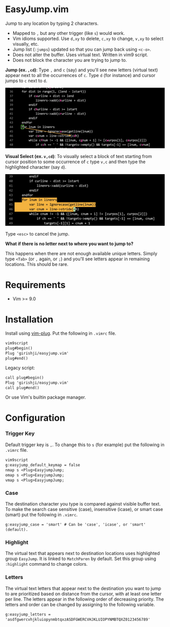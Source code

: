 # EasyJump.vim

Jump to any location by typing 2 characters.

- Mapped to `,` but any other trigger (like `s`) would work.
- Vim idioms supported. Use `d,xy` to delete, `c,xy` to change, `v,xy` to select visually, etc.
- Jump list (`:jumps`) updated so that you can jump back using `<c-o>`.
- Does not alter the buffer. Uses virtual text. Written in vim9 script.
- Does not block the character you are trying to jump to.

**Jump (ex. `,cd`)**: Type `,` and `c` (say) and you'll see new letters (virtual text) appear next to all the occurrences of `c`. Type `d` (for instance) and cursor jumps to `c` next to `d`.

<img src='img/img1.jpeg' width='700'>


**Visual Select (ex. `v,cd`)**: To visually select a block of text starting from cursor position to some occurrence of `c` type `v,c` and then type the highlighted character (say `d`).

<img src='img/img2.jpeg' width='700'>

Type `<esc>` to cancel the jump.


**What if there is no letter next to where you want to jump to?**

This happens when there are not enough available unique letters. Simply type `<Tab>` (or `,` again, or `;`) and you'll see letters appear in remaining locations. This should be rare.


# Requirements

- Vim >= 9.0

# Installation

Install using [vim-plug](https://github.com/junegunn/vim-plug). Put the following in `.vimrc` file.

```
vim9script
plug#begin()
Plug 'girishji/easyjump.vim'
plug#end()
```

Legacy script:

```
call plug#begin()
Plug 'girishji/easyjump.vim'
call plug#end()
```

Or use Vim's builtin package manager.

# Configuration

### Trigger Key

Default trigger key is `,`. To change this to `s` (for example) put the following in `.vimrc` file.

```
vim9script
g:easyjump_default_keymap = false
nmap s <Plug>EasyjumpJump;
omap s <Plug>EasyjumpJump;
vmap s <Plug>EasyjumpJump;
```

### Case

The destination character you type is compared against visible buffer text. To make the search case sensitive (case), insensitive (icase), or smart case (smart) put the following in `.vimrc`.

```
g:easyjump_case = 'smart' # Can be 'case', 'icase', or 'smart' (default).
```

### Highlight

The virtual text that appears next to destination locations uses highlighted group `EasyJump`. It is linked to `MatchParen` by default. Set this group using `:highlight` command to change colors.

### Letters

The virtual text letters that appear next to the destination you want to jump to are prioritized based on distance from the cursor, with at least one letter per line. The letters appear in the following order of decreasing priority. The letters and order can be changed by assigning to the following variable.

```
g:easyjump_letters = 'asdfgwercvhjkluiopynmbtqxzASDFGWERCVHJKLUIOPYNMBTQXZ0123456789'
```
